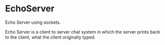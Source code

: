 # EchoServer
Echo Server using sockets.

Echo Server is a client to server chat system in which the server prints back to the client, what the client originally typed.
